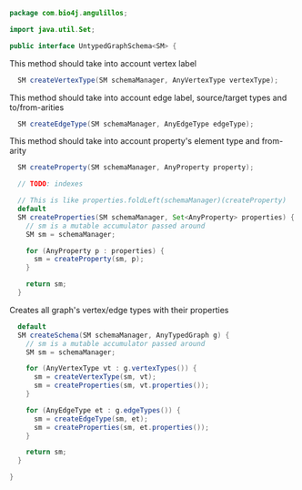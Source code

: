 
```java
package com.bio4j.angulillos;

import java.util.Set;

public interface UntypedGraphSchema<SM> {
```

This method should take into account vertex label

```java
  SM createVertexType(SM schemaManager, AnyVertexType vertexType);
```

This method should take into account edge label, source/target types and to/from-arities

```java
  SM createEdgeType(SM schemaManager, AnyEdgeType edgeType);
```

This method should take into account property's element type and from-arity

```java
  SM createProperty(SM schemaManager, AnyProperty property);

  // TODO: indexes

  // This is like properties.foldLeft(schemaManager)(createProperty)
  default
  SM createProperties(SM schemaManager, Set<AnyProperty> properties) {
    // sm is a mutable accumulator passed around
    SM sm = schemaManager;

    for (AnyProperty p : properties) {
      sm = createProperty(sm, p);
    }

    return sm;
  }
```

Creates all graph's vertex/edge types with their properties

```java
  default
  SM createSchema(SM schemaManager, AnyTypedGraph g) {
    // sm is a mutable accumulator passed around
    SM sm = schemaManager;

    for (AnyVertexType vt : g.vertexTypes()) {
      sm = createVertexType(sm, vt);
      sm = createProperties(sm, vt.properties());
    }

    for (AnyEdgeType et : g.edgeTypes()) {
      sm = createEdgeType(sm, et);
      sm = createProperties(sm, et.properties());
    }

    return sm;
  }

}

```




[main/java/com/bio4j/angulillos/AnyEdgeType.java]: AnyEdgeType.java.md
[main/java/com/bio4j/angulillos/AnyElementType.java]: AnyElementType.java.md
[main/java/com/bio4j/angulillos/AnyProperty.java]: AnyProperty.java.md
[main/java/com/bio4j/angulillos/AnyVertexType.java]: AnyVertexType.java.md
[main/java/com/bio4j/angulillos/Arity.java]: Arity.java.md
[main/java/com/bio4j/angulillos/conversions.java]: conversions.java.md
[main/java/com/bio4j/angulillos/Labeled.java]: Labeled.java.md
[main/java/com/bio4j/angulillos/QueryPredicate.java]: QueryPredicate.java.md
[main/java/com/bio4j/angulillos/TypedEdgeIndex.java]: TypedEdgeIndex.java.md
[main/java/com/bio4j/angulillos/TypedElementIndex.java]: TypedElementIndex.java.md
[main/java/com/bio4j/angulillos/TypedGraph.java]: TypedGraph.java.md
[main/java/com/bio4j/angulillos/TypedVertexIndex.java]: TypedVertexIndex.java.md
[main/java/com/bio4j/angulillos/TypedVertexQuery.java]: TypedVertexQuery.java.md
[main/java/com/bio4j/angulillos/UntypedGraph.java]: UntypedGraph.java.md
[main/java/com/bio4j/angulillos/UntypedGraphSchema.java]: UntypedGraphSchema.java.md
[test/java/com/bio4j/angulillos/Twitter.java]: ../../../../../test/java/com/bio4j/angulillos/Twitter.java.md
[test/java/com/bio4j/angulillos/TwitterGraphTestSuite.java]: ../../../../../test/java/com/bio4j/angulillos/TwitterGraphTestSuite.java.md